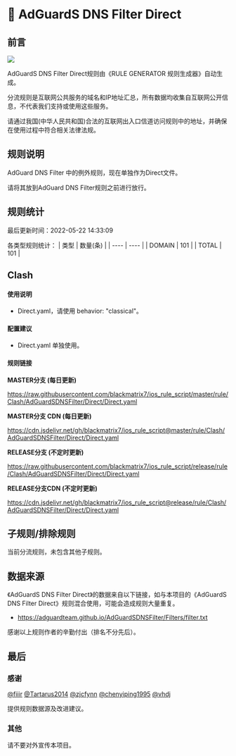 # 🧸 AdGuardS DNS Filter Direct

## 前言

![](https://shields.io/badge/-移除重复规则-ff69b4) 

AdGuardS DNS Filter Direct规则由《RULE GENERATOR 规则生成器》自动生成。

分流规则是互联网公共服务的域名和IP地址汇总，所有数据均收集自互联网公开信息，不代表我们支持或使用这些服务。

请通过我国(中华人民共和国)合法的互联网出入口信道访问规则中的地址，并确保在使用过程中符合相关法律法规。

## 规则说明
AdGuard DNS Filter 中的例外规则，现在单独作为Direct文件。

请将其放到AdGuard DNS Filter规则之前进行放行。

## 规则统计

最后更新时间：2022-05-22 14:33:09

各类型规则统计：
| 类型 | 数量(条)  | 
| ---- | ----  |
| DOMAIN | 101  | 
| TOTAL | 101  | 


## Clash 

#### 使用说明
- Direct.yaml，请使用 behavior: "classical"。

#### 配置建议
- Direct.yaml 单独使用。

#### 规则链接
**MASTER分支 (每日更新)**

https://raw.githubusercontent.com/blackmatrix7/ios_rule_script/master/rule/Clash/AdGuardSDNSFilter/Direct/Direct.yaml

**MASTER分支 CDN (每日更新)**

https://cdn.jsdelivr.net/gh/blackmatrix7/ios_rule_script@master/rule/Clash/AdGuardSDNSFilter/Direct/Direct.yaml

**RELEASE分支 (不定时更新)**

https://raw.githubusercontent.com/blackmatrix7/ios_rule_script/release/rule/Clash/AdGuardSDNSFilter/Direct/Direct.yaml

**RELEASE分支CDN (不定时更新)**

https://cdn.jsdelivr.net/gh/blackmatrix7/ios_rule_script@release/rule/Clash/AdGuardSDNSFilter/Direct/Direct.yaml

## 子规则/排除规则


当前分流规则，未包含其他子规则。

## 数据来源

《AdGuardS DNS Filter Direct》的数据来自以下链接，如与本项目的《AdGuardS DNS Filter Direct》规则混合使用，可能会造成规则大量重复。

- https://adguardteam.github.io/AdGuardSDNSFilter/Filters/filter.txt


感谢以上规则作者的辛勤付出（排名不分先后）。

## 最后

### 感谢

[@fiiir](https://github.com/fiiir) [@Tartarus2014](https://github.com/Tartarus2014) [@zjcfynn](https://github.com/zjcfynn) [@chenyiping1995](https://github.com/chenyiping1995) [@vhdj](https://github.com/vhdj)

提供规则数据源及改进建议。

### 其他

请不要对外宣传本项目。